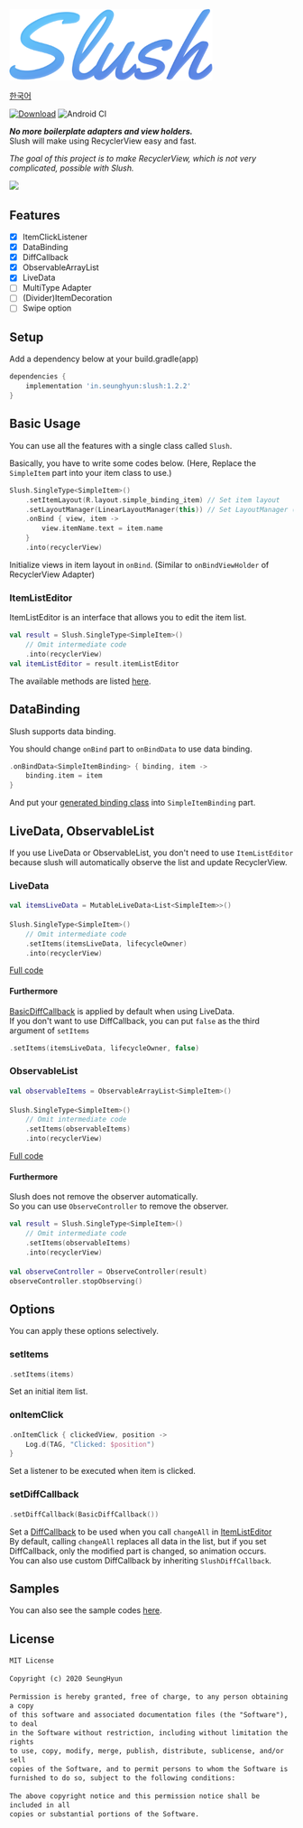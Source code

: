<img src="./images/logo.png" width="360"><br>

[한국어](./README_ko.md)

[![Download](https://api.bintray.com/packages/minseunghyun/maven/slush/images/download.svg)](https://bintray.com/minseunghyun/maven/slush/_latestVersion)
![Android CI](https://github.com/MinSeungHyun/slush/workflows/Android%20CI/badge.svg)

**_No more boilerplate adapters and view holders._**  
Slush will make using RecyclerView easy and fast.

_The goal of this project is to make RecyclerView, which is not very complicated, possible with Slush._

<img src="./images/sample.gif" width="360">

## Features

- [x] ItemClickListener
- [x] DataBinding
- [x] DiffCallback
- [x] ObservableArrayList
- [x] LiveData
- [ ] MultiType Adapter
- [ ] (Divider)ItemDecoration
- [ ] Swipe option

## Setup

Add a dependency below at your build.gradle(app)

```groovy
dependencies {
    implementation 'in.seunghyun:slush:1.2.2'
}
```

## Basic Usage

You can use all the features with a single class called `Slush`.

Basically, you have to write some codes below.
(Here, Replace the `SimpleItem` part into your item class to use.)

```kotlin
Slush.SingleType<SimpleItem>()
    .setItemLayout(R.layout.simple_binding_item) // Set item layout
    .setLayoutManager(LinearLayoutManager(this)) // Set LayoutManager (No need to write if already exists)
    .onBind { view, item ->
        view.itemName.text = item.name
    }
    .into(recyclerView)
```

Initialize views in item layout in `onBind`. (Similar to `onBindViewHolder` of RecyclerView Adapter)

### ItemListEditor

ItemListEditor is an interface that allows you to edit the item list.

```kotlin
val result = Slush.SingleType<SimpleItem>()
    // Omit intermediate code
    .into(recyclerView)
val itemListEditor = result.itemListEditor
```

The available methods are listed [here](https://github.com/MinSeungHyun/slush/wiki/ItemListEditor).

## DataBinding

Slush supports data binding.

You should change `onBind` part to `onBindData` to use data binding.

```kotlin
.onBindData<SimpleItemBinding> { binding, item ->
    binding.item = item
}
```

And put your [generated binding class](https://developer.android.com/topic/libraries/data-binding/generated-binding) into `SimpleItemBinding` part.

## LiveData, ObservableList

If you use LiveData or ObservableList, you don't need to use `ItemListEditor` because slush will automatically observe the list and update RecyclerView.

### LiveData

```kotlin
val itemsLiveData = MutableLiveData<List<SimpleItem>>()

Slush.SingleType<SimpleItem>()
    // Omit intermediate code
    .setItems(itemsLiveData, lifecycleOwner)
    .into(recyclerView)
```

[Full code](https://github.com/MinSeungHyun/slush/blob/master/samples/src/main/java/com/example/slush/example/LiveDataExampleActivity.kt)

#### Furthermore

[BasicDiffCallback](#setDiffCallback) is applied by default when using LiveData.  
If you don't want to use DiffCallback, you can put `false` as the third argument of `setItems`

```kotlin
.setItems(itemsLiveData, lifecycleOwner, false)
```

### ObservableList

```kotlin
val observableItems = ObservableArrayList<SimpleItem>()

Slush.SingleType<SimpleItem>()
    // Omit intermediate code
    .setItems(observableItems)
    .into(recyclerView)
```

[Full code](https://github.com/MinSeungHyun/slush/blob/master/samples/src/main/java/com/example/slush/example/ObservableListExampleActivity.kt)

#### Furthermore

Slush does not remove the observer automatically.  
So you can use `ObserveController` to remove the observer.

```kotlin
val result = Slush.SingleType<SimpleItem>()
    // Omit intermediate code
    .setItems(observableItems)
    .into(recyclerView)

val observeController = ObserveController(result)
observeController.stopObserving()
```

## Options

You can apply these options selectively.

### setItems

```kotlin
.setItems(items)
```

Set an initial item list.

### onItemClick

```kotlin
.onItemClick { clickedView, position ->
    Log.d(TAG, "Clicked: $position")
}
```

Set a listener to be executed when item is clicked.

### setDiffCallback

```kotlin
.setDiffCallback(BasicDiffCallback())
```

Set a [DiffCallback](https://developer.android.com/reference/androidx/leanback/widget/DiffCallback) to be used when you call `changeAll` in [ItemListEditor](#ItemListEditor)  
By default, calling `changeAll` replaces all data in the list, but if you set DiffCallback, only the modified part is changed, so animation occurs.  
You can also use custom DiffCallback by inheriting `SlushDiffCallback`.

## Samples

You can also see the sample codes [here](https://github.com/MinSeungHyun/slush/tree/master/samples/src/main/java/com/example/slush/example).

## License

```
MIT License

Copyright (c) 2020 SeungHyun

Permission is hereby granted, free of charge, to any person obtaining a copy
of this software and associated documentation files (the "Software"), to deal
in the Software without restriction, including without limitation the rights
to use, copy, modify, merge, publish, distribute, sublicense, and/or sell
copies of the Software, and to permit persons to whom the Software is
furnished to do so, subject to the following conditions:

The above copyright notice and this permission notice shall be included in all
copies or substantial portions of the Software.
```
